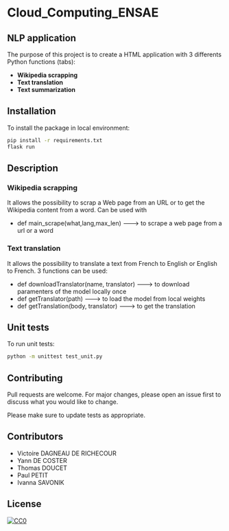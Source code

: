 # Cloud_Computing_ENSAE

## NLP application

The purpose of this project is to create a HTML application with 3 differents Python functions (tabs):
- **Wikipedia scrapping**
- **Text translation** 
- **Text summarization**
  

## Installation

To install the package in local environment:

```bash
pip install -r requirements.txt
flask run
```

## Description

### Wikipedia scrapping

It allows the possibility to scrap a Web page from an URL or to get the Wikipedia content from a word.
Can be used with
  - def main_scrape(what,lang,max_len)          --->       to scrape a web page from a url or a word

### Text translation

It allows the possibility to translate a text from French to English or English to French.
3 functions can be used:
  - def downloadTranslator(name, translator)     --->       to download paramenters of the model locally once
  - def getTranslator(path)                      --->       to load the model from local weights
  - def getTranslation(body, translator)         --->       to get the translation


## Unit tests

To run unit tests:

```bash
python -m unittest test_unit.py
```

## Contributing

Pull requests are welcome. For major changes, please open an issue first to discuss what you would like to change.

Please make sure to update tests as appropriate.

## Contributors

- Victoire DAGNEAU DE RICHECOUR
- Yann DE COSTER
- Thomas DOUCET
- Paul PETIT
- Ivanna SAVONIK

## License

[![CC0](https://licensebuttons.net/p/zero/1.0/88x31.png)](https://creativecommons.org/publicdomain/zero/1.0/)
